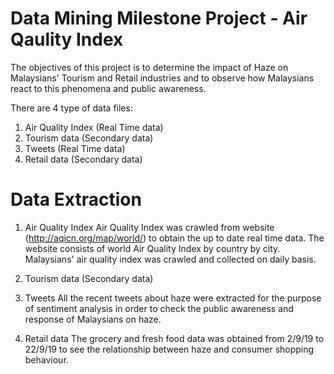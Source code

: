 # Data Mining Milestone Project - Air Qaulity Index

The objectives of this project is to determine the impact of Haze on Malaysians' Tourism and Retail industries and to observe how Malaysians react to this phenomena and public awareness. 

There are 4 type of data files:
1. Air Quality Index (Real Time data)
2. Tourism data (Secondary data)
3. Tweets (Real Time data)
4. Retail data (Secondary data)

# Data Extraction
1. Air Quality Index
Air Quality Index was crawled from website (http://aqicn.org/map/world/) to obtain the up to date real time data. The website consists of world Air Quality Index by country by city. Malaysians' air quality index was crawled and collected on daily basis.

2. Tourism data (Secondary data)

3. Tweets
All the recent tweets about haze were extracted for the purpose of sentiment analysis in order to check the public awareness and response of Malaysians on haze.

4. Retail data
The grocery and fresh food data was obtained from 2/9/19 to 22/9/19 to see the relationship between haze and consumer shopping behaviour.
